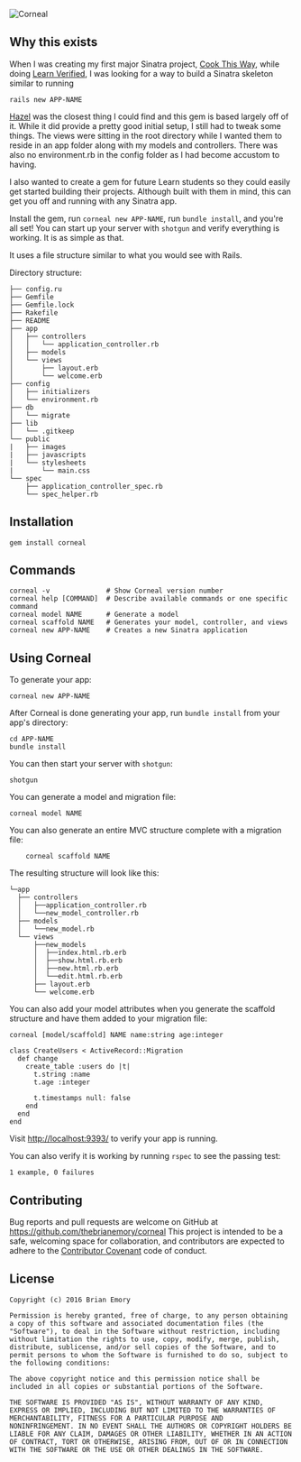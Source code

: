 ![Corneal](http://thebrianemory.github.io/corneal/images/corneal-small.png)

## Why this exists

When I was creating my first major Sinatra project, [Cook This Way](https://github.com/thebrianemory/cook-this-way), while doing [Learn Verified](https://learn.co/with/thebrianemory), I was looking for a way to build a Sinatra skeleton similar to running

    rails new APP-NAME

[Hazel](https://github.com/c7/hazel) was the closest thing I could find and this gem is based largely off of it. While it did provide a pretty good initial setup, I still had to tweak some things. The views were sitting in the root directory while I wanted them to reside in an app folder along with my models and controllers. There was also no environment.rb in the config folder as I had become accustom to having.

I also wanted to create a gem for future Learn students so they could easily get started building their projects. Although built with them in mind, this can get you off and running with any Sinatra app.

Install the gem, run `corneal new APP-NAME`, run `bundle install`, and you're all set! You can start up your server with `shotgun` and verify everything is working. It is as simple as that.

It uses a file structure similar to what you would see with Rails.

Directory structure:
```
├── config.ru
├── Gemfile
├── Gemfile.lock
├── Rakefile
├── README
├── app
│   ├── controllers
│   │   └── application_controller.rb
│   ├── models
│   └── views
│       ├── layout.erb
│       └── welcome.erb
├── config
│   ├── initializers
│   └── environment.rb
├── db
│   └── migrate
├── lib
│   └── .gitkeep
└── public
|   ├── images
|   ├── javascripts
|   └── stylesheets
|       └── main.css
└── spec
    ├── application_controller_spec.rb
    └── spec_helper.rb
```


## Installation

    gem install corneal

## Commands
```
corneal -v              # Show Corneal version number
corneal help [COMMAND]  # Describe available commands or one specific command
corneal model NAME      # Generate a model
corneal scaffold NAME   # Generates your model, controller, and views
corneal new APP-NAME    # Creates a new Sinatra application
```

## Using Corneal

To generate your app:

    corneal new APP-NAME

After Corneal is done generating your app, run `bundle install` from your app's directory:

    cd APP-NAME
    bundle install

You can then start your server with `shotgun`:

    shotgun

You can generate a model and migration file:

    corneal model NAME

You can also generate an entire MVC structure complete with a migration file:

        corneal scaffold NAME

The resulting structure will look like this:

```
└─app
  ├── controllers
  │   ├──application_controller.rb
  │   └──new_model_controller.rb
  ├── models
  │   └──new_model.rb
  └── views
      ├──new_models
      │  ├──index.html.rb.erb
      │  ├──show.html.rb.erb
      │  ├──new.html.rb.erb
      │  └──edit.html.rb.erb
      ├── layout.erb
      └── welcome.erb
```

You can also add your model attributes when you generate the scaffold structure and have them added to your migration file:

    corneal [model/scaffold] NAME name:string age:integer

```
class CreateUsers < ActiveRecord::Migration
  def change
    create_table :users do |t|
      t.string :name
      t.age :integer

      t.timestamps null: false
    end
  end
end
```

Visit [http://localhost:9393/](http://localhost:9393/) to verify your app is running.

You can also verify it is working by running `rspec` to see the passing test:

    1 example, 0 failures

## Contributing

Bug reports and pull requests are welcome on GitHub at https://github.com/thebrianemory/corneal This project is intended to be a safe, welcoming space for collaboration, and contributors are expected to adhere to the [Contributor Covenant](http://contributor-covenant.org) code of conduct.

## License

    Copyright (c) 2016 Brian Emory

    Permission is hereby granted, free of charge, to any person obtaining
    a copy of this software and associated documentation files (the
    "Software"), to deal in the Software without restriction, including
    without limitation the rights to use, copy, modify, merge, publish,
    distribute, sublicense, and/or sell copies of the Software, and to
    permit persons to whom the Software is furnished to do so, subject to
    the following conditions:

    The above copyright notice and this permission notice shall be
    included in all copies or substantial portions of the Software.

    THE SOFTWARE IS PROVIDED "AS IS", WITHOUT WARRANTY OF ANY KIND,
    EXPRESS OR IMPLIED, INCLUDING BUT NOT LIMITED TO THE WARRANTIES OF
    MERCHANTABILITY, FITNESS FOR A PARTICULAR PURPOSE AND
    NONINFRINGEMENT. IN NO EVENT SHALL THE AUTHORS OR COPYRIGHT HOLDERS BE
    LIABLE FOR ANY CLAIM, DAMAGES OR OTHER LIABILITY, WHETHER IN AN ACTION
    OF CONTRACT, TORT OR OTHERWISE, ARISING FROM, OUT OF OR IN CONNECTION
    WITH THE SOFTWARE OR THE USE OR OTHER DEALINGS IN THE SOFTWARE.
